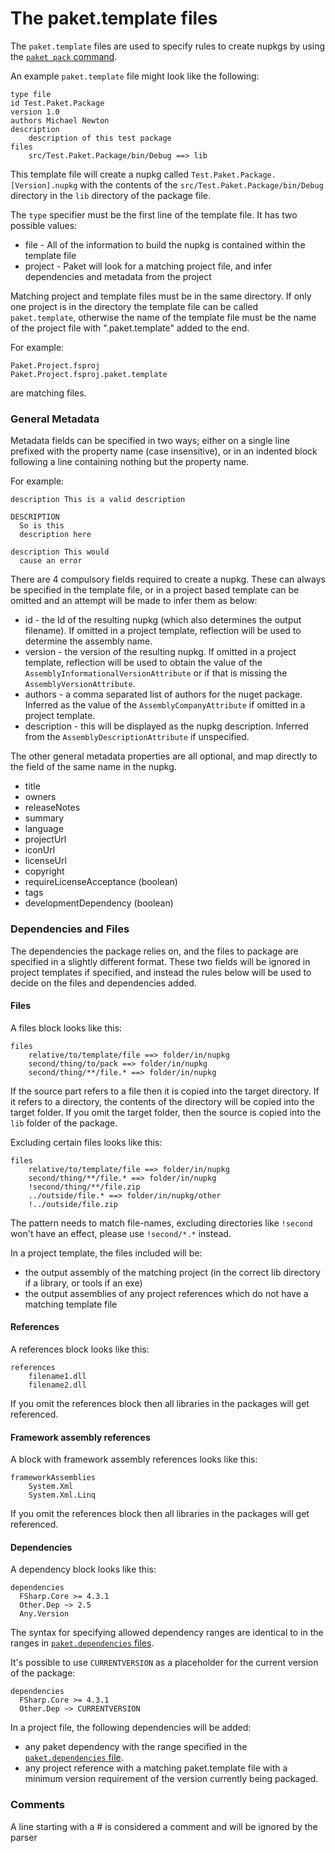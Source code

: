 # The paket.template files

The `paket.template` files are used to specify rules to create nupkgs by using the [`paket pack` command](paket-pack.html).

An example `paket.template` file might look like the following:

    type file
    id Test.Paket.Package
    version 1.0
    authors Michael Newton
    description
	    description of this test package
    files
        src/Test.Paket.Package/bin/Debug ==> lib

This template file will create a nupkg called `Test.Paket.Package.[Version].nupkg` with the
contents of the `src/Test.Paket.Package/bin/Debug` directory in the `lib` directory
of the package file.

The `type` specifier must be the first line of the template file. It has two possible
values:

* file - All of the information to build the nupkg is contained within the template file
* project - Paket will look for a matching project file, and infer dependencies and metadata from the project

Matching project and template files must be in the same directory. If only one project is in the directory the template file
can be called `paket.template`, otherwise the name of the template file must be the name of the project file with ".paket.template" added to the end.

For example:

	Paket.Project.fsproj
	Paket.Project.fsproj.paket.template

are matching files.

### General Metadata

Metadata fields can be specified in two ways; either on a single line prefixed with the property
name (case insensitive), or in an indented block following a line containing nothing but the property name.

For example:

	description This is a valid description

	DESCRIPTION
	  So is this
	  description here

	description This would
	  cause an error

There are 4 compulsory fields required to create a nupkg. These can always be specified in the
template file, or in a project based template can be omitted and an attempt will be made to infer
them as below:

* id - the Id of the resulting nupkg (which also determines the output filename). If omitted in a
  project template, reflection will be used to determine the assembly name.
* version - the version of the resulting nupkg. If omitted in a project template, reflection will
  be used to obtain the value of the `AssemblyInformationalVersionAttribute` or if that is missing
  the `AssemblyVersionAttribute`.
* authors - a comma separated list of authors for the nuget package. Inferred as the value of the
  `AssemblyCompanyAttribute` if omitted in a project template.
* description - this will be displayed as the nupkg description. Inferred from the `AssemblyDescriptionAttribute`
  if unspecified.

The other general metadata properties are all optional, and map directly to the field of the same
name in the nupkg.

* title
* owners
* releaseNotes
* summary
* language
* projectUrl
* iconUrl
* licenseUrl
* copyright
* requireLicenseAcceptance (boolean)
* tags
* developmentDependency (boolean)

### Dependencies and Files

The dependencies the package relies on, and the files to package are specified in a slightly different format.
These two fields will be ignored in project templates if specified, and instead the rules below will be used
to decide on the files and dependencies added.

#### Files

A files block looks like this:

    files
	    relative/to/template/file ==> folder/in/nupkg
	    second/thing/to/pack ==> folder/in/nupkg
		second/thing/**/file.* ==> folder/in/nupkg

If the source part refers to a file then it is copied into the target directory. If it
refers to a directory, the contents of the directory will be copied into the target folder.
If you omit the target folder, then the source is copied into the `lib` folder of the package.

Excluding certain files looks like this:

    files
        relative/to/template/file ==> folder/in/nupkg
        second/thing/**/file.* ==> folder/in/nupkg
        !second/thing/**/file.zip
        ../outside/file.* ==> folder/in/nupkg/other
        !../outside/file.zip

The pattern needs to match file-names, excluding directories like `!second` won't have an effect, please use `!second/*.*` instead.

In a project template, the files included will be:

* the output assembly of the matching project (in the correct lib directory if a library, or tools if an exe)
* the output assemblies of any project references which do not have a matching template file

#### References

A references block looks like this:

    references
	    filename1.dll
	    filename2.dll

If you omit the references block then all libraries in the packages will get referenced.

#### Framework assembly references

A block with framework assembly references looks like this:

    frameworkAssemblies
	    System.Xml
		System.Xml.Linq

If you omit the references block then all libraries in the packages will get referenced.

#### Dependencies

A dependency block looks like this:

	dependencies
	  FSharp.Core >= 4.3.1
	  Other.Dep ~> 2.5
	  Any.Version

The syntax for specifying allowed dependency ranges are identical to in the ranges in [`paket.dependencies` files](dependencies-file.html).

It's possible to use `CURRENTVERSION` as a placeholder for the current version of the package:

	dependencies
	  FSharp.Core >= 4.3.1
	  Other.Dep ~> CURRENTVERSION

In a project file, the following dependencies will be added:

* any paket dependency with the range specified in the [`paket.dependencies` file](dependencies-file.html).
* any project reference with a matching paket.template file with a minimum version requirement of the version currently being packaged.

### Comments
A line starting with a # is considered a comment and will be ignored by the parser